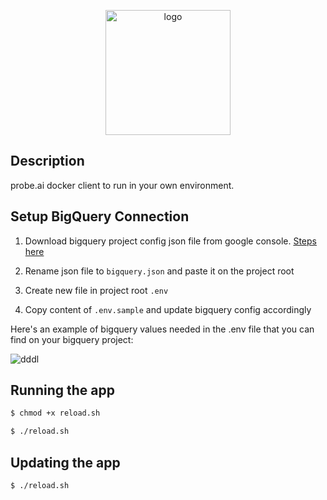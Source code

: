 <p align="center">
  <a href="https://imgbb.com/"><img src="https://i.ibb.co/VBhDKrt/logo.png" alt="logo" width="200" border="0" /></a>
</p>

## Description

probe.ai docker client to run in your own environment.

## Setup BigQuery Connection

1. Download bigquery project config json file from google console. [Steps here](https://www.metabase.com/docs/latest/databases/connections/bigquery)

2. Rename json file to `bigquery.json` and paste it on the project root

3. Create new file in project root `.env`

4. Copy content of `.env.sample` and update bigquery config accordingly

Here's an example of bigquery values needed in the .env file that you can find on your bigquery project:

![dddl](https://user-images.githubusercontent.com/30016913/219969360-1f7039b5-5b6e-483b-ac11-0e484bb20487.png)


## Running the app

```bash
$ chmod +x reload.sh

$ ./reload.sh
```

## Updating the app

```bash
$ ./reload.sh
```

